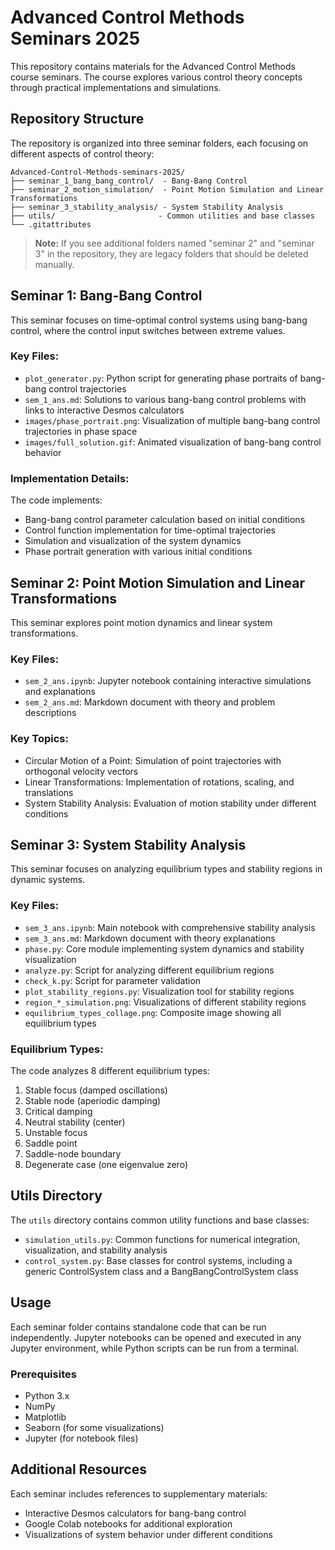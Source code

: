 # Advanced Control Methods Seminars 2025

This repository contains materials for the Advanced Control Methods course seminars. The course explores various control theory concepts through practical implementations and simulations.

## Repository Structure

The repository is organized into three seminar folders, each focusing on different aspects of control theory:

```
Advanced-Control-Methods-seminars-2025/
├── seminar_1_bang_bang_control/  - Bang-Bang Control
├── seminar_2_motion_simulation/  - Point Motion Simulation and Linear Transformations
├── seminar_3_stability_analysis/ - System Stability Analysis
├── utils/                       - Common utilities and base classes
└── .gitattributes
```

> **Note:** If you see additional folders named "seminar 2" and "seminar 3" in the repository, they are legacy folders that should be deleted manually.

## Seminar 1: Bang-Bang Control

This seminar focuses on time-optimal control systems using bang-bang control, where the control input switches between extreme values.

### Key Files:
- `plot_generator.py`: Python script for generating phase portraits of bang-bang control trajectories
- `sem_1_ans.md`: Solutions to various bang-bang control problems with links to interactive Desmos calculators
- `images/phase_portrait.png`: Visualization of multiple bang-bang control trajectories in phase space
- `images/full_solution.gif`: Animated visualization of bang-bang control behavior

### Implementation Details:
The code implements:
- Bang-bang control parameter calculation based on initial conditions
- Control function implementation for time-optimal trajectories
- Simulation and visualization of the system dynamics
- Phase portrait generation with various initial conditions

## Seminar 2: Point Motion Simulation and Linear Transformations

This seminar explores point motion dynamics and linear system transformations.

### Key Files:
- `sem_2_ans.ipynb`: Jupyter notebook containing interactive simulations and explanations
- `sem_2_ans.md`: Markdown document with theory and problem descriptions

### Key Topics:
- Circular Motion of a Point: Simulation of point trajectories with orthogonal velocity vectors
- Linear Transformations: Implementation of rotations, scaling, and translations
- System Stability Analysis: Evaluation of motion stability under different conditions

## Seminar 3: System Stability Analysis

This seminar focuses on analyzing equilibrium types and stability regions in dynamic systems.

### Key Files:
- `sem_3_ans.ipynb`: Main notebook with comprehensive stability analysis
- `sem_3_ans.md`: Markdown document with theory explanations
- `phase.py`: Core module implementing system dynamics and stability visualization
- `analyze.py`: Script for analyzing different equilibrium regions
- `check_k.py`: Script for parameter validation
- `plot_stability_regions.py`: Visualization tool for stability regions
- `region_*_simulation.png`: Visualizations of different stability regions
- `equilibrium_types_collage.png`: Composite image showing all equilibrium types

### Equilibrium Types:
The code analyzes 8 different equilibrium types:
1. Stable focus (damped oscillations)
2. Stable node (aperiodic damping)
3. Critical damping
4. Neutral stability (center)
5. Unstable focus
6. Saddle point
7. Saddle-node boundary
8. Degenerate case (one eigenvalue zero)

## Utils Directory

The `utils` directory contains common utility functions and base classes:

- `simulation_utils.py`: Common functions for numerical integration, visualization, and stability analysis
- `control_system.py`: Base classes for control systems, including a generic ControlSystem class and a BangBangControlSystem class

## Usage

Each seminar folder contains standalone code that can be run independently. Jupyter notebooks can be opened and executed in any Jupyter environment, while Python scripts can be run from a terminal.

### Prerequisites
- Python 3.x
- NumPy
- Matplotlib
- Seaborn (for some visualizations)
- Jupyter (for notebook files)

## Additional Resources

Each seminar includes references to supplementary materials:
- Interactive Desmos calculators for bang-bang control
- Google Colab notebooks for additional exploration
- Visualizations of system behavior under different conditions 